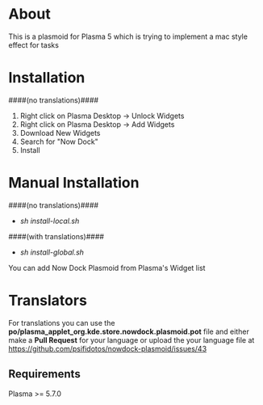 About
=====
This is a plasmoid for Plasma 5 which is trying to implement a
mac style effect for tasks

Installation
============
####(no translations)####

1. Right click on Plasma Desktop -> Unlock Widgets
2. Right click on Plasma Desktop -> Add Widgets
3. Download New Widgets
4. Search for "Now Dock"
5. Install

Manual Installation
============

####(no translations)####
- _sh install-local.sh_

####(with translations)####
- _sh install-global.sh_

You can add Now Dock Plasmoid from Plasma's Widget list

Translators
============
For translations you can use the **po/plasma_applet_org.kde.store.nowdock.plasmoid.pot** file and either make a **Pull Request** for your language or upload the your language file at https://github.com/psifidotos/nowdock-plasmoid/issues/43


    
Requirements  
------------
Plasma >= 5.7.0
